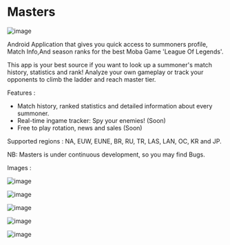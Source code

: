 # Masters

![image](https://scontent.fmad3-7.fna.fbcdn.net/v/t1.0-9/36963592_2094268307563628_4765976198775832576_n.png?_nc_cat=0&oh=f69606d361095f58378d2027f207feb5&oe=5BD44BA4)


Android Application that gives you quick access to summoners profile, Match Info,And season ranks for the best Moba Game 'League Of Legends'.

This app is your best source if you want to look up a summoner's match history, statistics and rank! Analyze your own gameplay or track your opponents to climb the ladder and reach master tier. 

Features :
- Match history, ranked statistics and detailed information about every summoner.
- Real-time ingame tracker: Spy your enemies! (Soon)
- Free to play rotation, news and sales (Soon)

Supported regions : NA, EUW, EUNE, BR, RU, TR, LAS, LAN, OC, KR and JP.

NB:
Masters is under continuous development, so you may find Bugs.

Images : 

![image](https://scontent.fmad3-7.fna.fbcdn.net/v/t1.0-9/36942324_2094574214199704_287995797922906112_n.png?_nc_cat=0&oh=44cb255d3ddf1bdb073b3e419c9969a6&oe=5BDFF207)



![image](https://scontent.fmad3-7.fna.fbcdn.net/v/t1.0-9/36942324_2094574214199704_287995797922906112_n.png?_nc_cat=0&oh=44cb255d3ddf1bdb073b3e419c9969a6&oe=5BDFF207)

![image](https://scontent.fmad3-7.fna.fbcdn.net/v/t1.0-9/36942324_2094574214199704_287995797922906112_n.png?_nc_cat=0&oh=44cb255d3ddf1bdb073b3e419c9969a6&oe=5BDFF207)

![image](https://scontent.fmad3-7.fna.fbcdn.net/v/t1.0-9/36942324_2094574214199704_287995797922906112_n.png?_nc_cat=0&oh=44cb255d3ddf1bdb073b3e419c9969a6&oe=5BDFF207)

![image](https://scontent.fmad3-7.fna.fbcdn.net/v/t1.0-9/36942324_2094574214199704_287995797922906112_n.png?_nc_cat=0&oh=44cb255d3ddf1bdb073b3e419c9969a6&oe=5BDFF207)

